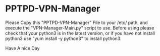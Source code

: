 # PPTPD-VPN-Manager
Please Copy this "PPTPD-VPN-Manager" File to your /etc/ path, and execute the "VPN-Manager-Main.py" script to use.
Before using please check that your python3 is in the latest version, or if you have not install python3 use "yum install -y python3" to install python3.

Have A nice Day
